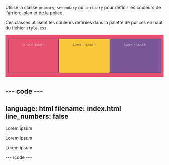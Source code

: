 Utilise la classe `primary`, `secondary` ou `tertiary` pour définir les couleurs de l'arrière-plan et de la police.

Ces classes utilisent les couleurs définies dans la palette de polices en haut du fichier `style.css`.

![Trois cases. Chaque case a des couleurs d'arrière-plan et de texte différentes et contrastées.](images/colour-classes.png)

## --- code ---

language: html
filename: index.html
line_numbers: false
--------------------------------------------------------

<section class="wrap">
    <div class="primary">
        <p>Lorem ipsum</p>
    </div>
    <div class="secondary">
        <p>Lorem ipsum</p>
    </div>
    <div class="tertiary">
        <p>Lorem ipsum</p>
    </div>
</section>

\--- /code ---
